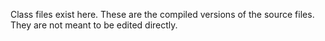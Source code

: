 Class files exist here. These are the compiled versions of the source files. They are not meant to be edited directly.